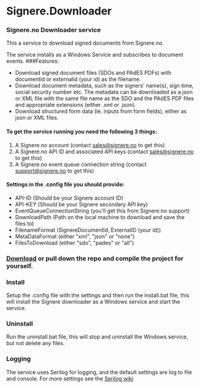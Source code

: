 # Signere.Downloader
### Signere.no Downloader service

This a service to download signed documents from Signere.no.

The service installs as a Windows Service and subscribes to document events.
###Features:
* Download signed document files (SDOs and PAdES PDFs) with documentid or externalid (your id) as the filename.
* Download document metadata, such as the signers' name(s), sign time, social security number etc. The metadata can be downloaded as a json or XML file with the same file name as the SDO and the PAdES PDF files and appropriate extensions (either .xml or .json).
* Download structured form data (ie. inputs from form fields), either as json or XML files.

#### To get the service running you need the following 3 things:
1. A Signere.no account (contact sales@signere.no to get this)
2. A Signere.no API ID and associated API keys (contact sales@signere.no to get this)
3. A Signere.no event queue connection string (contact support@signere.no to get this)

#### Settings in the .config file you should provide:
* API-ID (Should be your Signere account ID)
* API-KEY (Should be your Signere secondary API key)
* EventQueueConnectionString (you'll get this from Signere.no support)
* DownloadPath (Path on the local machine to download and save the files to)
* FilenameFormat (SignereDocumentId, ExternalID (your id))
* MetaDataFormat (either "xml", "json" or "none")
* FilesToDownload (either "sdo", "pades" or "all")

### [Download](https://github.com/Signereno/Signere.Downloader/raw/master/dist/Signere-Downloader.zip) or pull down the repo and compile the project for yourself.

### Install
Setup the .config file with the settings and then run the install.bat file, this will install the Signere downloader as a Windows service and start the service.

### Uninstall
Run the uninstall.bat file, this will stop and uninstall the Windows service, but not delete any files.

### Logging
The service uses Serilog for logging, and the default settings are log to file and console. For more settings see the  [Serilog wiki](https://github.com/serilog/serilog/wiki/AppSettings)
